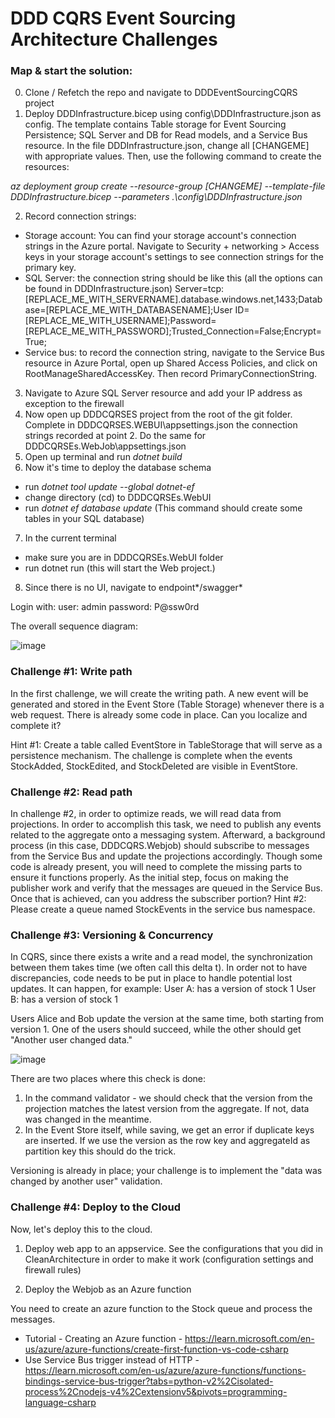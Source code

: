 # DDD CQRS Event Sourcing Architecture Challenges

### Map & start the solution:
0. Clone / Refetch the repo and navigate to DDDEventSourcingCQRS project
1. Deploy DDDInfrastructure.bicep using config\DDDInfrastructure.json as config. The template contains Table storage for Event Sourcing Persistence; SQL  Server and DB for Read models, and a Service Bus resource.
In the file DDDInfrastructure.json, change all [CHANGEME] with appropriate values. Then, use the following command to create the resources:

_az deployment group create --resource-group  [CHANGEME] --template-file DDDInfrastructure.bicep --parameters .\config\DDDInfrastructure.json_

2. Record connection strings:
- Storage account: You can find your storage account's connection strings in the Azure portal. Navigate to Security + networking > Access keys in your storage account's settings to see connection strings for  the primary key.
- SQL Server: the connection string should be like this (all the options can be found in DDDInfrastructure.json)
Server=tcp:[REPLACE_ME_WITH_SERVERNAME].database.windows.net,1433;Database=[REPLACE_ME_WITH_DATABASENAME];User ID=[REPLACE_ME_WITH_USERNAME];Password=[REPLACE_ME_WITH_PASSWORD];Trusted_Connection=False;Encrypt=True;
- Service bus: to record the connection string, navigate to the Service Bus resource in Azure Portal, open up Shared Access Policies, and click on RootManageSharedAccessKey. Then record PrimaryConnectionString.

3. Navigate to Azure SQL Server resource and add your IP address as exception to the firewall
4. Now open up DDDCQRSES project from the root of the git folder. Complete in DDDCQRSES.WEBUI\appsettings.json the connection strings recorded at point 2. Do the same for DDDCQRSEs.WebJob\appsettings.json
5. Open up terminal and run *dotnet build*
6. Now it's time to deploy the database schema
- run *dotnet tool update --global dotnet-ef*
- change directory (cd) to DDDCQRSEs.WebUI
- run *dotnet ef database update*
(This command should create some tables in your SQL database)
7. In the current terminal
- make sure you are in DDDCQRSEs.WebUI folder
- run dotnet run
(this will start the Web project.)
8. Since there is no UI, navigate to endpoint*/swagger*

Login with:
user: admin
password: P@ssw0rd

The overall sequence diagram:

![image](https://github.com/coroveiandrei/trainingsoftarchforcloud/assets/37452422/f502d235-16cf-48af-8917-fc170f909227)

### Challenge #1: Write path
In the first challenge, we will create the writing path. A new event will be generated and stored in the Event Store (Table Storage) whenever there is a web request.
There is  already some code in place.  Can you localize and complete it?

Hint #1: Create a table called EventStore in TableStorage that will serve as a persistence mechanism.
The challenge is complete when the events StockAdded, StockEdited, and StockDeleted are visible in EventStore.

### Challenge #2: Read path
In challenge #2, in order to optimize reads, we will read data from projections. 
In order to accomplish this task, we need to publish any events related to the aggregate onto a messaging system. Afterward, a background process (in this case, DDDCQRS.Webjob) should subscribe to messages from the Service Bus and update the projections accordingly. Though some code is already present, you will need to complete the missing parts to ensure it functions properly. As the initial step, focus on making the publisher work and verify that the messages are queued in the Service Bus. Once that is achieved, can you address the subscriber portion?
Hint #2: Please create a queue named StockEvents in the service bus namespace.

### Challenge #3: Versioning & Concurrency
In CQRS, since there exists a write and a read model, the synchronization between them takes time (we often call this delta t). In order not to have discrepancies, code needs to be put in place to handle potential lost updates. 
It can happen, for example:
User A: has a version of stock 1 
User B: has a version of stock 1

Users Alice and Bob update the version at the same time, both starting from version 1.
One of the users should succeed, while the other should get "Another user changed data."

![image](https://github.com/coroveiandrei/trainingsoftarchforcloud/assets/37452422/4f353a94-3213-4237-b8f1-854eba9da467)

There are two places where this check is done:
1. In the command validator - we should check that the version from the projection matches the latest version from the aggregate. If not, data was changed in the meantime.
2. In the Event Store itself, while saving, we get an error if duplicate keys are inserted. If we use the version as the row key and aggregateId as partition key this should do the trick.

Versioning is already in place; your challenge is to implement the "data was changed by another user" validation.

### Challenge #4: Deploy to the Cloud
Now, let's deploy this to the cloud.
1. Deploy web app to an appservice. 
See the configurations that you did in CleanArchitecture in order to make it work (configuration settings and firewall rules)

2. Deploy the Webjob as an Azure function

You need to create an azure function to the Stock queue and process the messages.
- Tutorial - Creating an Azure function - https://learn.microsoft.com/en-us/azure/azure-functions/create-first-function-vs-code-csharp
- Use Service Bus trigger instead of HTTP - https://learn.microsoft.com/en-us/azure/azure-functions/functions-bindings-service-bus-trigger?tabs=python-v2%2Cisolated-process%2Cnodejs-v4%2Cextensionv5&pivots=programming-language-csharp







